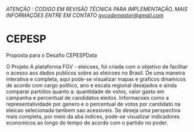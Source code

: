 
*ATENÇÃO : CODIGO EM REVISÃO TÉCNICA PARA IMPLEMENTAÇÃO, MAIS INFORMAÇÕES ENTRE EM CONTATO gvcodemaster@gmail.com*

# CEPESP

Proposta para o Desafio CEPESPData

O Projeto A plataforma FGV - eleicoes, foi criada com o objetivo de facilitar o acesso aos dados publicos sobre as eleicoes no Brasil. De uma maneira interativa e completa, aqui pode-se visualizar mapas e graficos dinamicos de acordo com cargo politico, ano e escala regional desejados e ainda comparar partidos quanto a: quantidade de votos, valor gasto em campanha e percentual de candidatos eleitos. Informacoes como a representatividade por genero e o percentual de votos por candidato na eleicao selecionada tambem sao acessiveis. Se deseja uma perspectiva mais completa, por meio da aba indices, pode-se visualizar indicadores economicos ao longo do tempo de acordo com o partido no poder.

